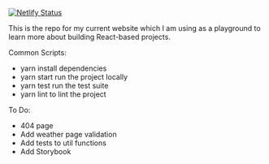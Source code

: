 [![Netlify Status](https://api.netlify.com/api/v1/badges/75cb430a-1092-4a4a-acca-2a47c17355e0/deploy-status)](https://app.netlify.com/sites/pandy-dev/deploys)

This is the repo for my current website which I am using as a playground to learn more about building React-based projects.

Common Scripts:
- yarn install dependencies
- yarn start run the project locally
- yarn test run the test suite
- yarn lint to lint the project

To Do:

- 404 page
- Add weather page validation
- Add tests to util functions 
- Add Storybook
